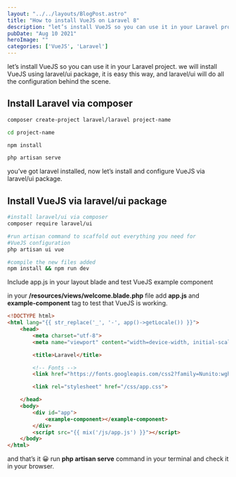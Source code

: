 ```yaml
---
layout: "../../layouts/BlogPost.astro"
title: "How to install VueJS on Laravel 8"
description: "let’s install VueJS so you can use it in your Laravel project. we will install VueJS using laravel/ui package, it is easy this way, and laravel/ui will do all the configuration behind the scene."
pubDate: "Aug 10 2021"
heroImage: ""
categories: ['VueJS', 'Laravel']
--- 
```


let’s install VueJS so you can use it in your Laravel project. we will install VueJS using laravel/ui package, it is easy this way, and laravel/ui will do all the configuration behind the scene.

## Install Laravel via composer

```bash
composer create-project laravel/laravel project-name

cd project-name

npm install

php artisan serve
```

you’ve got laravel installed, now let’s install and configure VueJS via laravel/ui package.

## Install VueJS via laravel/ui package

```bash
#install laravel/ui via composer
composer require laravel/ui

#run artisan command to scaffold out everything you need for 
#VueJS configuration
php artisan ui vue

#compile the new files added
npm install && npm run dev
```

Include app.js in your layout blade and test VueJS example component

in your **/resources/views/welcome.blade.php** file add **app.js** and **example-component** tag to test that VueJS is working.

```html
<!DOCTYPE html>
<html lang="{{ str_replace('_', '-', app()->getLocale()) }}">
    <head>
        <meta charset="utf-8">
        <meta name="viewport" content="width=device-width, initial-scale=1">

        <title>Laravel</title>

        <!-- Fonts -->
        <link href="https://fonts.googleapis.com/css2?family=Nunito:wght@400;600;700&display=swap" rel="stylesheet">

        <link rel="stylesheet" href="/css/app.css">

    </head>
    <body>
        <div id="app">
            <example-component></example-component>
        </div>
        <script src="{{ mix('/js/app.js') }}"></script>
    </body>
</html>
```

and that’s it 😀 run **php artisan serve** command in your terminal and check it in your browser.

